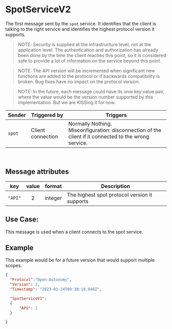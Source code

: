 # SpotServiceV2
The first message sent by the `spot` service.  It identifies that the client is talking to the right service and identifies the highest protocol version it supports.

> NOTE: Security is supplied at the infrastructure level, not at the application level.  The authentication and authorization has already been done by the time the client reaches this point;  so it is considered safe to provide a lot of information on the service beyond this point.

> NOTE: The API version will be incremented when significant new functions are added to the protocol or if backwards compatibility is broken.  Bug fixes have no impact on the protocol version.

> NOTE: In the future, each message could have its onw key:value pair, where the value would be the version number supported by this implementation.  But we are KISSing it for now.

|Sender| Triggered by | Triggers|
|---|---|---|
| `spot`  | Client connection | Normally Nothing. <br>  Misconfiguration: disconnection of the client if it connected to the wrong service. |

<br>

## Message attributes
|key |value |format | Description|
|---|:---:|:---:|---|
|`"API"`| 2 | integer|The highest spot protocol version it supports|


## Use Case:
This message is used when a client connects to the spot service.
## Example
This example would be for a future version that would support multiple scopes.
```json
{
  "Protocol":"Open-Autonomy",
  "Version": 2,
  "Timestamp": "2023-01-24T09:30:10.948Z",

  "SpotServiceV1":
  {
	  "API": 2
  }

}
```
